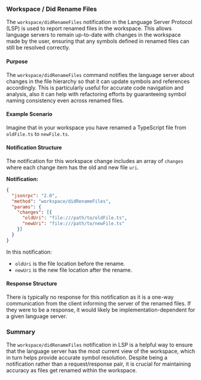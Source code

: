 ### Workspace / Did Rename Files

The `workspace/didRenameFiles` notification in the Language Server Protocol (LSP) is used to report renamed files in the workspace. This allows language servers to remain up-to-date with changes in the workspace made by the user, ensuring that any symbols defined in renamed files can still be resolved correctly.

#### Purpose

The `workspace/didRenameFiles` command notifies the language server about changes in the file hierarchy so that it can update symbols and references accordingly. This is particularly useful for accurate code navigation and analysis, also it can help with refactoring efforts by guaranteeing symbol naming consistency even across renamed files.

#### Example Scenario

Imagine that in your workspace you have renamed a TypeScript file from `oldFile.ts` to `newFile.ts`.

#### Notification Structure

The notification for this workspace change includes an array of `changes` where each change item has the old and new file `uri`.

**Notification:**

```json
{
  "jsonrpc": "2.0",
  "method": "workspace/didRenameFiles",
  "params": {
    "changes": [{
      "oldUri": "file:///path/to/oldFile.ts",
      "newUri": "file:///path/to/newFile.ts"
    }]
  }
}
```

In this notification:
- `oldUri` is the file location before the rename.
- `newUri` is the new file location after the rename.

#### Response Structure

There is typically no response for this notification as it is a one-way communication from the client informing the server of the renamed files. If they were to be a response, it would likely be implementation-dependent for a given language server. 

### Summary

The `workspace/didRenameFiles` notification in LSP is a helpful way to ensure that the language server has the most current view of the workspace, which in turn helps provide accurate symbol resolution. Despite being a notification rather than a request/response pair, it is crucial for maintaining accuracy as files get renamed within the workspace.